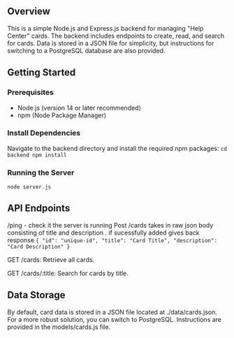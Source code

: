 
## Overview

This is a simple Node.js and Express.js backend for managing "Help Center" cards. The backend includes endpoints to create, read, and search for cards. Data is stored in a JSON file for simplicity, but instructions for switching to a PostgreSQL database are also provided.

## Getting Started

### Prerequisites

- Node.js (version 14 or later recommended)
- npm (Node Package Manager)

### Install Dependencies

Navigate to the backend directory and install the required npm packages:
`
cd backend
npm install
`

### Running the Server 
`
node server.js
`

## API Endpoints

/ping - check it the server is running
Post /cards  takes in raw json body consisting of title and description . if sucessfully added gives back response
`{
  "id": "unique-id",
  "title": "Card Title",
  "description": "Card Description"
}`

GET /cards: Retrieve all cards.

GET /cards/:title: Search for cards by title.

## Data Storage
By default, card data is stored in a JSON file located at ./data/cards.json. For a more robust solution, you can switch to PostgreSQL. Instructions are provided in the models/cards.js file.